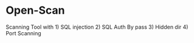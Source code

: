# Open-Scan
Scanning Tool with 1) SQL injection 2) SQL Auth By pass 3) Hidden dir 4) Port Scanning 

